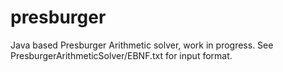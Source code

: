 # presburger
Java based Presburger Arithmetic solver, work in progress.
See PresburgerArithmeticSolver/EBNF.txt for input format.
